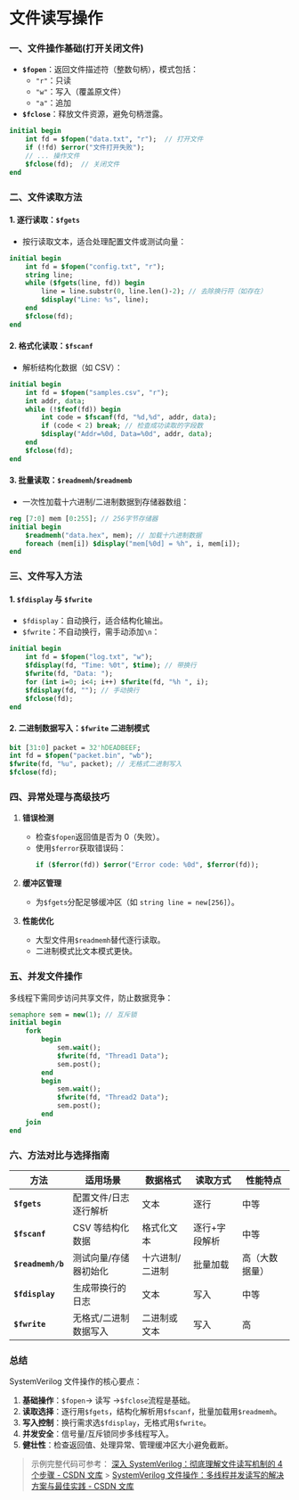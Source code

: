 # 文件读写操作

### 一、文件操作基础(打开关闭文件)

- **`$fopen`**：返回文件描述符（整数句柄），模式包括：
  - `"r"`：只读
  - `"w"`：写入（覆盖原文件）
  - `"a"`：追加
- **`$fclose`**：释放文件资源，避免句柄泄露。

```systemverilog
initial begin
    int fd = $fopen("data.txt", "r");  // 打开文件
    if (!fd) $error("文件打开失败");
    // ... 操作文件
    $fclose(fd);  // 关闭文件
end
```

### 二、文件读取方法

#### 1. **逐行读取：`$fgets`**

- 按行读取文本，适合处理配置文件或测试向量：

```systemverilog
initial begin
    int fd = $fopen("config.txt", "r");
    string line;
    while ($fgets(line, fd)) begin
        line = line.substr(0, line.len()-2); // 去除换行符（如存在）
        $display("Line: %s", line);
    end
    $fclose(fd);
end
```

#### 2. **格式化读取：`$fscanf`**

- 解析结构化数据（如 CSV）：

```systemverilog
initial begin
    int fd = $fopen("samples.csv", "r");
    int addr, data;
    while (!$feof(fd)) begin
        int code = $fscanf(fd, "%d,%d", addr, data);
        if (code < 2) break; // 检查成功读取的字段数
        $display("Addr=%0d, Data=%0d", addr, data);
    end
    $fclose(fd);
end
```

#### 3. **批量读取：`$readmemh`/`$readmemb`**

- 一次性加载十六进制/二进制数据到存储器数组：

```systemverilog
reg [7:0] mem [0:255]; // 256字节存储器
initial begin
    $readmemh("data.hex", mem); // 加载十六进制数据
    foreach (mem[i]) $display("mem[%0d] = %h", i, mem[i]);
end
```

### 三、文件写入方法

#### 1. **`$fdisplay` 与 `$fwrite`**

- `$fdisplay`：自动换行，适合结构化输出。
- `$fwrite`：不自动换行，需手动添加`\n`：

```systemverilog
initial begin
    int fd = $fopen("log.txt", "w");
    $fdisplay(fd, "Time: %0t", $time); // 带换行
    $fwrite(fd, "Data: ");
    for (int i=0; i<4; i++) $fwrite(fd, "%h ", i);
    $fdisplay(fd, ""); // 手动换行
    $fclose(fd);
end
```

#### 2. **二进制数据写入：`$fwrite` 二进制模式**

```systemverilog
bit [31:0] packet = 32'hDEADBEEF;
int fd = $fopen("packet.bin", "wb");
$fwrite(fd, "%u", packet); // 无格式二进制写入
$fclose(fd);
```

### 四、异常处理与高级技巧

1. **错误检测**

   - 检查`$fopen`返回值是否为 0（失败）。
   - 使用`$ferror`获取错误码：
     ```systemverilog
     if ($ferror(fd)) $error("Error code: %0d", $ferror(fd));
     ```

2. **缓冲区管理**

   - 为`$fgets`分配足够缓冲区（如 `string line = new[256]`）。

3. **性能优化**
   - 大型文件用`$readmemh`替代逐行读取。
   - 二进制模式比文本模式更快。

### 五、并发文件操作

多线程下需同步访问共享文件，防止数据竞争：

```systemverilog
semaphore sem = new(1); // 互斥锁
initial begin
    fork
        begin
            sem.wait();
            $fwrite(fd, "Thread1 Data");
            sem.post();
        end
        begin
            sem.wait();
            $fwrite(fd, "Thread2 Data");
            sem.post();
        end
    join
end

```

### 六、方法对比与选择指南

| **方法**          | **适用场景**          | **数据格式**    | **读取方式**  | **性能特点**   |
| ----------------- | --------------------- | --------------- | ------------- | -------------- |
| **`$fgets`**      | 配置文件/日志逐行解析 | 文本            | 逐行          | 中等           |
| **`$fscanf`**     | CSV 等结构化数据      | 格式化文本      | 逐行+字段解析 | 中等           |
| **`$readmemh/b`** | 测试向量/存储器初始化 | 十六进制/二进制 | 批量加载      | 高（大数据量） |
| **`$fdisplay`**   | 生成带换行的日志      | 文本            | 写入          | 中等           |
| **`$fwrite`**     | 无格式/二进制数据写入 | 二进制或文本    | 写入          | 高             |

### 总结

SystemVerilog 文件操作的核心要点：

1. **基础操作**：`$fopen`→ 读写 →`$fclose`流程是基础。
2. **读取选择**：逐行用`$fgets`，结构化解析用`$fscanf`，批量加载用`$readmemh`。
3. **写入控制**：换行需求选`$fdisplay`，无格式用`$fwrite`。
4. **并发安全**：信号量/互斥锁同步多线程写入。
5. **健壮性**：检查返回值、处理异常、管理缓冲区大小避免截断。

> 示例完整代码可参考：
> [深入 SystemVerilog：彻底理解文件读写机制的 4 个步骤 - CSDN 文库](https://wenku.csdn.net/column/67memza89s) > [SystemVerilog 文件操作：多线程并发读写的解决方案与最佳实践 - CSDN 文库](https://wenku.csdn.net/column/5bxt2dfzht)
